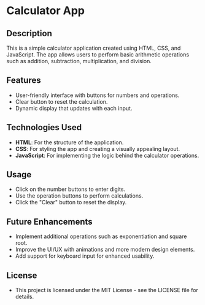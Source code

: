 # Calculator App

## Description
This is a simple calculator application created using HTML, CSS, and JavaScript. The app allows users to perform basic arithmetic operations such as addition, subtraction, multiplication, and division.

## Features
- User-friendly interface with buttons for numbers and operations.
- Clear button to reset the calculation.
- Dynamic display that updates with each input.

## Technologies Used
- **HTML**: For the structure of the application.
- **CSS**: For styling the app and creating a visually appealing layout.
- **JavaScript**: For implementing the logic behind the calculator operations.

## Usage
- Click on the number buttons to enter digits.
- Use the operation buttons to perform calculations.
- Click the "Clear" button to reset the display.

## Future Enhancements
- Implement additional operations such as exponentiation and square root.
- Improve the UI/UX with animations and more modern design elements.
- Add support for keyboard input for enhanced usability.

## License
- This project is licensed under the MIT License - see the LICENSE file for details.
